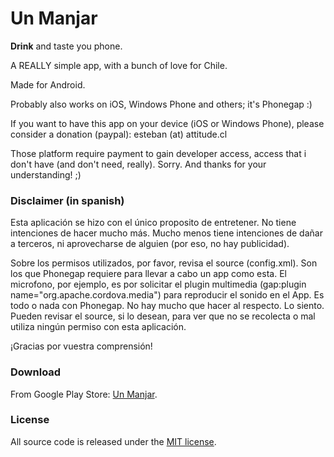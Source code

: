 # Un Manjar

**Drink** and taste you phone.

A REALLY simple app, with a bunch of love for Chile.

Made for Android.

Probably also works on iOS, Windows Phone and others; it's Phonegap :)

If you want to have this app on your device (iOS or Windows Phone), please consider a donation (paypal): esteban (at) attitude.cl

Those platform require payment to gain developer access, access that i don't have (and don't need, really). Sorry. And thanks for your understanding! ;)

### Disclaimer (in spanish)
Esta aplicación se hizo con el único proposito de entretener. No tiene intenciones de hacer mucho más. Mucho menos tiene intenciones de dañar a terceros, ni aprovecharse de alguien (por eso, no hay publicidad).

Sobre los permisos utilizados, por favor, revisa el source (config.xml). Son los que Phonegap requiere para llevar a cabo un app como esta. El microfono, por ejemplo, es por solicitar el plugin multimedia (gap:plugin name="org.apache.cordova.media") para reproducir el sonido en el App. Es todo o nada con Phonegap. No hay mucho que hacer al respecto. Lo siento. Pueden revisar el source, si lo desean, para ver que no se recolecta o mal utiliza ningún permiso con esta aplicación.

¡Gracias por vuestra comprensión!

### Download
From Google Play Store: [Un Manjar](https://play.google.com/store/apps/details?id=cl.attitude.unmanjar).

### License
All source code is released under the [MIT license](https://opensource.org/licenses/MIT).

